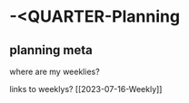 # <YEAR>-<QUARTER-Planning
## planning meta
where are my weeklies?

links to weeklys?
[[2023-07-16-Weekly]]

